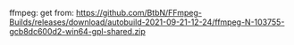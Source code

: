 ffmpeg: get from: https://github.com/BtbN/FFmpeg-Builds/releases/download/autobuild-2021-09-21-12-24/ffmpeg-N-103755-gcb8dc600d2-win64-gpl-shared.zip